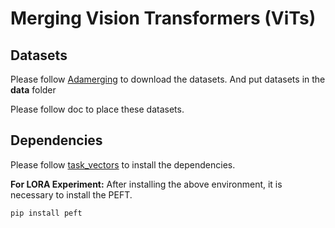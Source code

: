 # Merging Vision Transformers (ViTs)

## Datasets
Please follow [Adamerging](https://github.com/EnnengYang/AdaMerging?tab=readme-ov-file#datasets) to download the datasets. And put datasets in the **data** folder

Please follow doc to place these datasets.


## Dependencies
Please follow [task_vectors](https://github.com/mlfoundations/task_vectors) to install the dependencies.

**For LORA Experiment:**
After installing the above environment, it is necessary to install the PEFT.
```bash
pip install peft
```







